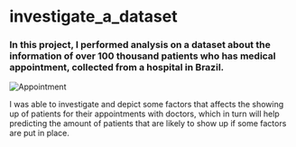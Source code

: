 # investigate_a_dataset
### In this project, I performed analysis on a dataset about the information of over 100 thousand patients who has medical appointment, collected from a hospital in Brazil. 
![Appointment](https://user-images.githubusercontent.com/89037139/187037355-874551d7-d6ad-4ce4-8692-454f06670022.jpg)

I was able to investigate and depict some factors that affects the showing up of patients for their appointments with doctors, which in turn will help predicting the amount of patients that are likely to show up if some factors are put in place.
